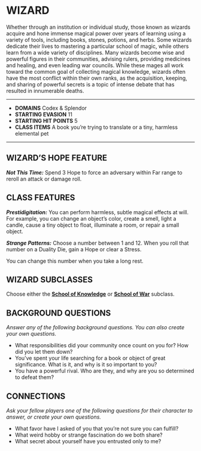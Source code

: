 # WIZARD

Whether through an institution or individual study, those known as wizards acquire and hone immense magical power over years of learning using a variety of tools, including books, stones, potions, and herbs. Some wizards dedicate their lives to mastering a particular school of magic, while others learn from a wide variety of disciplines. Many wizards become wise and powerful figures in their communities, advising rulers, providing medicines and healing, and even leading war councils. While these mages all work toward the common goal of collecting magical knowledge, wizards often have the most conflict within their own ranks, as the acquisition, keeping, and sharing of powerful secrets is a topic of intense debate that has resulted in innumerable deaths.

---
- **DOMAINS** Codex & Splendor
- **STARTING EVASION** 11
- **STARTING HIT POINTS** 5
- **CLASS ITEMS** A book you’re trying to translate or a tiny, harmless elemental pet
---

## WIZARD’S HOPE FEATURE

***Not This Time:*** Spend 3 Hope to force an adversary within Far range to reroll an attack or damage roll.

## CLASS FEATURES

***Prestidigitation:*** You can perform harmless, subtle magical effects at will. For example, you can change an object’s color, create a smell, light a candle, cause a tiny object to float, illuminate a room, or repair a small object.

***Strange Patterns:*** Choose a number between 1 and 12. When you roll that number on a Duality Die, gain a Hope or clear a Stress.

You can change this number when you take a long rest.

## WIZARD SUBCLASSES

Choose either the **[School of Knowledge](../subclasses/School%20of%20Knowledge.md)** or **[School of War](../subclasses/School%20of%20War.md)** subclass.

## BACKGROUND QUESTIONS

*Answer any of the following background questions. You can also create your own questions.*

- What responsibilities did your community once count on you for? How did you let them down?
- You’ve spent your life searching for a book or object of great significance. What is it, and why is it so important to you?
- You have a powerful rival. Who are they, and why are you so determined to defeat them?

## CONNECTIONS

*Ask your fellow players one of the following questions for their character to answer, or create your own questions.*

- What favor have I asked of you that you’re not sure you can fulfill?
- What weird hobby or strange fascination do we both share?
- What secret about yourself have you entrusted only to me?
